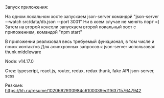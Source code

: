 Запуск приложения:

На одном локальном хосте запускаем json-server командой "json-server --watch  src/data/db.json --port 3001"
Ни в коем случае не менять порт =)
Затем на второй консоли запускаем второй локальный хост с приложением, командой "npm start" 

В приложении реализовал весь требуемый функционал, в том числе и поиск контактов
Для асинхронных запросов к json-server использовал thunk middleware

Node: v14.17.0

Стек: typescript, react.js, router, redux, redux thunk, fake API json-server, scss

Резюме: https://hh.ru/resume/10206929ff0984c6100039ed1f637157647942